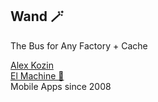 ## Wand 🪄
The Bus for Any Factory + Cache


[Alex Kozin](mailto:al@el-machine.com)  
[El Machine 🤖](https://el-machine.com)  
Mobile Apps since 2008
